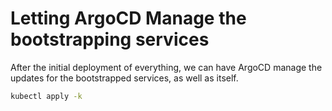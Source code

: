 # Letting ArgoCD Manage the bootstrapping services

After the initial deployment of everything, we can have ArgoCD manage the updates for the bootstrapped services, as well as itself.

```bash
kubectl apply -k
```
